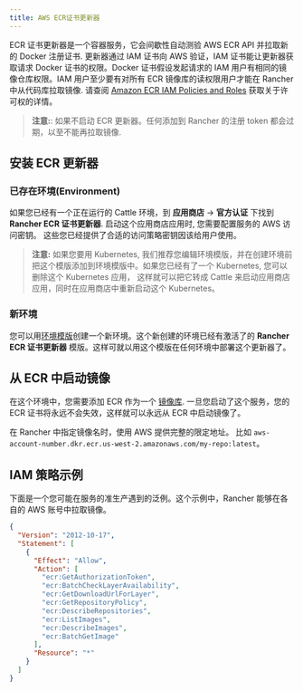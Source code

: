 ```yaml
---
title: AWS ECR证书更新器
---
```


ECR 证书更新器是一个容器服务，它会间歇性自动测验 AWS ECR API 并拉取新的 Docker 注册证书. 更新器通过 IAM 证书向 AWS 验证，IAM 证书能让更新器获取请求 Docker 证书的权限。Docker 证书假设发起请求的 IAM 用户有相同的镜像仓库权限。IAM 用户至少要有对所有 ECR 镜像库的读权限用户才能在 Rancher 中从代码库拉取镜像. 请查阅 [Amazon ECR IAM Policies and Roles](http://docs.aws.amazon.com/AmazonECR/latest/userguide/ECR_IAM_policies.html) 获取关于许可权的详情。

> **注意:**: 如果不启动 ECR 更新器。任何添加到 Rancher 的注册 token 都会过期，以至不能再拉取镜像.

## 安装 ECR 更新器

### 已存在环境(Environment)

如果您已经有一个正在运行的 Cattle 环境，到
**应用商店** -> **官方认证** 下找到 **Rancher ECR 证书更新器**. 启动这个应用商店应用时, 您需要配置服务的 AWS 访问密钥。
这些您已经提供了合适的访问策略密钥因该给用户使用。

> **注意:** 如果您要用 Kubernetes, 我们推荐您编辑环境模版，并在创建环境前把这个模版添加到环境模版中。如果您已经有了一个 Kubernetes, 您可以删除这个 Kubernetes 应用， 这样就可以把它转成 Cattle 来启动应用商店应用，同时在应用商店中重新启动这个 Kubernetes。

### 新环境

您可以用[环境模版](/docs/rancher1/configurations/environments/_index#什么是环境模版)创建一个新环境。这个新创建的环境已经有激活了的 **Rancher ECR 证书更新器** 模版。这样可就以用这个模版在任何环境中部署这个更新器了。

## 从 ECR 中启动镜像

在这个环境中，您需要添加 ECR 作为一个 [镜像库](/docs/rancher1/configurations/environments/registries/_index). 一旦您启动了这个服务，您的 ECR 证书将永远不会失效，这样就可以永远从 ECR 中启动镜像了。

在 Rancher 中指定镜像名时，使用 AWS 提供完整的限定地址。 比如 `aws-account-number.dkr.ecr.us-west-2.amazonaws.com/my-repo:latest`。

## IAM 策略示例

下面是一个您可能在服务的准生产遇到的泛例。这个示例中，Rancher 能够在各自的 AWS 账号中拉取镜像。

```json
{
  "Version": "2012-10-17",
  "Statement": [
    {
      "Effect": "Allow",
      "Action": [
        "ecr:GetAuthorizationToken",
        "ecr:BatchCheckLayerAvailability",
        "ecr:GetDownloadUrlForLayer",
        "ecr:GetRepositoryPolicy",
        "ecr:DescribeRepositories",
        "ecr:ListImages",
        "ecr:DescribeImages",
        "ecr:BatchGetImage"
      ],
      "Resource": "*"
    }
  ]
}
```
